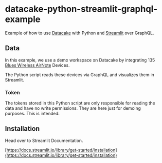 # datacake-python-streamlit-graphql-example
Example of how to use [Datacake](https://datacake.co/) with Python and [Streamlit](https://streamlit.io/) over GraphQL.

## Data

In this example, we use a demo workspace on Datacake by integrating 135 [Blues Wireless AirNote](https://blues.io/products/airnote/) Devices.

The Python script reads these devices via GraphQL and visualizes them in Streamlit.

### Token

The tokens stored in this Python script are only responsible for reading the data and have no write permissions. They are here just for demoing purposes. This is intended.

## Installation

Head over to Streamlit Documentation.

[https://docs.streamlit.io/library/get-started/installation](https://docs.streamlit.io/library/get-started/installation)
